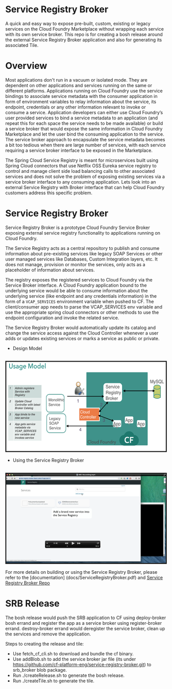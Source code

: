# Service Registry Broker
A quick and easy way to expose pre-built, custom, existing or legacy services on the Cloud Foundry Marketplace without wrapping each service with its own service broker.
This repo is for creating a bosh release around the external Service Registry Broker application and also for generating its associated Tile.

# Overview

Most applications don't run in a vacuum or isolated mode. They are dependent on other applications and services running on the same or different platforms. Applications running on Cloud Foundry use the service bindings to associate service metadata with the consumer application in form of environment variables to relay information about the service, its endpoint, credentials or any other information relevant to invoke or consume a service. 
Application developers can either use Cloud Foundry’s user provided services to bind a service metadata to an application (and repeat this for each space the service needs to be made available) or build a service broker that would expose the same information in Cloud Foundry Marketplace and let the user bind the consuming application to the service. 
The service broker approach to encapsulate the service metadata becomes a bit too tedious when there are large number of services, with each service requiring a service broker interface to be exposed in the Marketplace.

The Spring Cloud Service Registry is meant for microservices built using Spring Cloud connectors that use Netflix OSS Eureka service registry to control and manage client side load balancing calls to other associated services and does not solve the problem of exposing existing services via a service broker interface to any consuming application.
Lets look into an external Service Registry with Broker interface that can help Cloud Foundry customers address this specific problem.

# Service Registry Broker
Service Registry Broker is a prototype Cloud Foundry Service Broker exposing external service registry functionality to applications running on Cloud Foundry.

The Service Registry acts as a central repository to publish and consume information about pre-existing services like legacy SOAP Services or other user managed services like Databases, Custom Integration layers, etc. It does not manage, provision or monitor the services, only acts as a placeholder of information about services.

The registry exposes the registered services to Cloud Foundry via the Service Broker interface. A Cloud Foundry application bound to the underlying service would be able to consume information about the underlying service (like endpoint and any credentials information) in the form of a `VCAP_SERVICES` environment variable when pushed to CF. The client/consumer app needs to parse the VCAP_SERVICES env variable and use the appropriate spring cloud connectors or other methods to use the endpoint configuration and invoke the related service.

The Service Registry Broker would automatically update its catalog and change the service access against the Cloud Controller whenever a user adds or updates existing services or marks a service as public or private.
* Design Model

&nbsp;&nbsp;&nbsp;&nbsp; <img src="./docs/SRB-Model.png" alt="Service Registry Broker" width="500" height="280" border="3" />


* Using the Service Registry Broker

&nbsp;&nbsp;&nbsp;&nbsp; <a href="https://github.com/cf-platform-eng/external-srb-release/blob/master/docs/SRB.mp4?raw=true" target="_blank"><img src="./docs/SRB-Video.png" 
alt="Service Registry Broker" width="500" height="280" border="3" /></a>

For more details on building or using the Service Registry Broker, please refer to the [documentation] (docs/ServiceRegistryBroker.pdf) and [Service Registry Broker Repo](https://github.com/cf-platform-eng/service-registry-broker.git)


# SRB Release

The bosh release would push the SRB application to CF using deploy-broker bosh errand and register the app as a service broker using register-broker errand. 
destroy-broker errand would deregister the service broker, clean up the services and remove the application.

Steps to creating the release and tile:

* Use fetch_cf_cli.sh to download and bundle the cf binary.
* Use addBlob.sh to add the service broker jar file (its under https://github.com/cf-platform-eng/service-registry-broker.git) to srb_broker blob package.
* Run ./createRelease.sh to generate the bosh release.
* Run ./createTile.sh to generate the tile.

